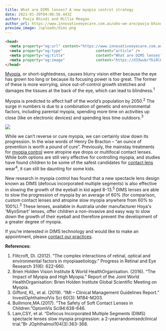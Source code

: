 ```yaml
---
title: What are DIMS lenses? A new myopia control strategy
date: 2021-01-20T04:08:56.443Z
author: Pooja Bhindi and Millie Meegan
author_url: https://www.innovativeeyecare.com.au/who-we-are/pooja-bhindi
preview_image: /uploads/dims.png
---
```

```html
<head>
  <meta property="og:url" content="https://www.innovativeeyecare.com.au/blog/managing-your-childs-short-sightedness-with-a-brand-new-strategy" />
  <meta property="og:type"               content="article" />
  <meta property="og:title"              content="What are DIMS lenses? A new myopia control strategy" />
  <meta property="og:image"              content="https://d33wubrfki0l68.cloudfront.net/a531be8e09b375022723e3c81e19b9ad4efe74a1/99acf/uploads/photo-1568585219057-9206080e6c74.jpeg" />
</head>
```

<div class="employee-heading">

<p><a href="https://www.innovativeeyecare.com.au/what-we-do/myopia">Myopia</a>, or short-sightedness, causes blurry vision either because the eye has grown too long or because its focusing power is too great. The former of these is more worrying, since out-of-control growth stretches and damages the tissues at the back of the eye, which can lead to blindness.<sup>1</sup></p>

</div>

Myopia is predicted to affect half of the world’s population by 2050.<sup>2</sup> The surge in numbers is due to a combination of genetic and environmental factors, including parental myopia, spending more time on activities up close (like on electronic devices) and spending less time outdoors.<sup>3</sup>

![](/uploads/photo-1568585219057-9206080e6c74.jpeg)

While we can’t reverse or cure myopia, we can certainly slow down its progression. In the wise words of Henry De Bracton – “an ounce of prevention is worth a pound of cure”. Previously, the mainstay treatments for [myopia control](https://www.innovativeeyecare.com.au/what-we-do/myopia-control) were atropine eye drops or multifocal contact lenses. While both options are still very effective for controlling myopia, and studies have found children to be some of the safest candidates for [contact lens](https://www.innovativeeyecare.com.au/what-we-do/contact-lenses) wear<sup>4</sup>, it can still be daunting for some kids.

New research in myopia control has found that a new spectacle lens design known as DIMS (defocus incorporated multiple segments) is also effective in slowing the growth of the eyeball in kid aged 8-13.<sup>5</sup> DIMS lenses are able to slow the progression of myopia by an average of 60% (for comparison, custom contact lenses and atropine slow myopia anywhere from 60% to 100%).<sup>3</sup> These lenses, available in Australia under manufacturer Hoya's 'MiyoSmart' lenses, offer children a non-invasive and easy way to slow down the growth of their eyeball and therefore prevent the development of a greater degree of myopia.

If you’re interested in DIMS technology and would like to make an appointment, please [contact our practices](https://www.innovativeeyecare.com.au/contact).

**References:**

1. Flitcroft, DI. (2012). “The complex interactions of retinal, optical and environmental factors in myopiaaetiology.” Progress in Retinal and Eye Research 31(6): 622-660.
2. Brien Holden Vision Institute & World HealthOrganisation. (2016). “The Impact of Myopia and High Myopia.” Report of the Joint World HealthOrganisation: Brien Holden Institute Global Scientific Meeting on Myopia.
3. Gifford, KL, et al. (2019). “IMI – Clinical Management Guidelines Report.” InvestOphthalmolVis Sci 60(3): M184-M203.
4. Bullimore,MA.(2017). “The Safety of Soft Contact Lenses in Children.”OptomVis Sci94:638-646.
5. Lam,CSY, et al. “Defocus Incorporated Multiple Segments (DIMS) spectacle lenses slow myopia progression: a 2-yearrandomisedclinical trial.”Br JOphthalmol104(3):363-368.